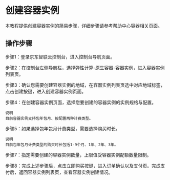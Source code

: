# 创建容器实例

本教程提供创建容器实例的简易步骤，详细步骤请参考帮助中心容器相关页面。

## 操作步骤
步骤1：登录京东智联云控制台，进入控制台导航页面。

步骤2：在控制台左侧导航栏，选择弹性计算-原生容器-容器实例，进入容器实例列表页。

步骤3：确认您需要创建容器实例的地域，在容器实例列表页选中对应地域标签，点击创建按键，进入创建容器实例页面。

步骤4：在创建容器实例页面，选择您要创建的容器实例的实例规格与配置。

	说明
	目前容器实例支持包年包月、按配置两种计费类型。

步骤5：如果选择包年包月计费类型，需要选择购买时长。

	说明
	目前包年包月计费类型的购买时长包括1-9个月、1年、2年、3年。

步骤7：指定需要创建的容器实例数量，上限值受容器实例配额数量限制。

步骤8：完成上述步骤后，点击立即购买按键，进入订单确认以及支付页。完成支付后，返回容器实例列表页，查看容器实例创建情况。

